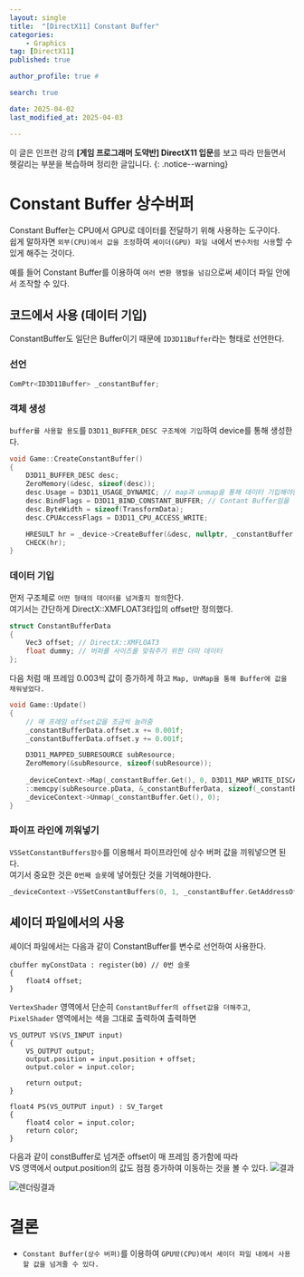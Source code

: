 ```yaml
---
layout: single
title:  "[DirectX11] Constant Buffer"
categories: 
    - Graphics
tag: [DirectX11]
published: true

author_profile: true #

search: true 

date: 2025-04-02
last_modified_at: 2025-04-03

---
```

이 글은 인프런 강의 **[게임 프로그래머 도약반] DirectX11 입문**를 보고 따라 만들면서 헷갈리는 부분을 복습하며 정리한 글입니다.
{: .notice--warning}

# Constant Buffer 상수버퍼
Constant Buffer는 CPU에서 GPU로 데이터를 전달하기 위해 사용하는 도구이다.<br>
쉽게 말하자면 `외부(CPU)에서 값을 조정`하여 `셰이더(GPU) 파일 내`에서 `변수처럼 사용`할 수 있게 해주는 것이다.

예를 들어 Constant Buffer를 이용하여 `여러 변환 행렬을 넘김`으로써 셰이더 파일 안에서 조작할 수 있다.

## 코드에서 사용 (데이터 기입)
ConstantBuffer도 일단은 Buffer이기 때문에 `ID3D11Buffer`라는 형태로 선언한다.
### 선언
```cpp
ComPtr<ID3D11Buffer> _constantBuffer;
```

### 객체 생성
`buffer를 사용할 용도`를 `D3D11_BUFFER_DESC 구조체에 기입`하여 device를 통해 생성한다.

```cpp
void Game::CreateConstantBuffer()
{
	D3D11_BUFFER_DESC desc;
	ZeroMemory(&desc, sizeof(desc));
	desc.Usage = D3D11_USAGE_DYNAMIC; // map과 unmap을 통해 데이터 기입해야함
	desc.BindFlags = D3D11_BIND_CONSTANT_BUFFER; // Contant Buffer임을 명시
	desc.ByteWidth = sizeof(TransformData);
	desc.CPUAccessFlags = D3D11_CPU_ACCESS_WRITE;

	HRESULT hr = _device->CreateBuffer(&desc, nullptr, _constantBuffer.GetAddressOf());
	CHECK(hr);
}
```


### 데이터 기입
먼저 구조체로 `어떤 형태의 데이터를 넘겨줄지 정의`한다. <br>
여기서는 간단하게 DirectX::XMFLOAT3타입의 offset만 정의했다.

```cpp
struct ConstantBufferData
{
	Vec3 offset; // DirectX::XMFLOAT3
	float dummy; // 버퍼를 사이즈를 맞춰주기 위한 더미 데이터
};
```


다음 처럼 매 프레임 0.003씩 값이 증가하게 하고 `Map, UnMap을 통해 Buffer에 값을 채워넣었다.`<br>

```cpp
void Game::Update()
{
	// 매 프레임 offset값을 조금씩 늘려줌
	_constantBufferData.offset.x += 0.001f;
	_constantBufferData.offset.y += 0.001f;

	D3D11_MAPPED_SUBRESOURCE subResource;
	ZeroMemory(&subResource, sizeof(subResource));
	
	_deviceContext->Map(_constantBuffer.Get(), 0, D3D11_MAP_WRITE_DISCARD, 0, &subResource);
	::memcpy(subResource.pData, &_constantBufferData, sizeof(_constantBufferData));
	_deviceContext->Unmap(_constantBuffer.Get(), 0);
}
```


### 파이프 라인에 끼워넣기
`VSSetConstantBuffers함수`를 이용해서 파이프라인에 상수 버퍼 값을 끼워넣으면 된다.<br>
여기서 중요한 것은 `0번째 슬롯`에 넣어줬단 것을 기억해야한다.
```cpp
_deviceContext->VSSetConstantBuffers(0, 1, _constantBuffer.GetAddressOf());
```


## 셰이더 파일에서의 사용
셰이더 파일에서는 다음과 같이 ConstantBuffer를 변수로 선언하여 사용한다.
```hlsl
cbuffer myConstData : register(b0) // 0번 슬롯
{
	float4 offset;
}
```

`VertexShader` 영역에서 단순히 `ConstantBuffer의 offset값을 더해주고`,
`PixelShader` 영역에서는 색을 그대로 출력하여 출력하면

```hlsl
VS_OUTPUT VS(VS_INPUT input)
{
	VS_OUTPUT output;
	output.position = input.position + offset;
	output.color = input.color;

	return output;
}

float4 PS(VS_OUTPUT input) : SV_Target
{
    float4 color = input.color;
	return color;
}
```


다음과 같이 constBuffer로 넘겨준 offset이 매 프레임 증가함에 따라<br>
VS 영역에서 output.position의 값도 점점 증가하여 이동하는 것을 볼 수 있다.
![결과](https://github.com/user-attachments/assets/5068dc08-1d73-4700-91b8-1069eb80be54)

![렌더링결과](https://github.com/user-attachments/assets/67f606b2-8856-4fc3-867c-fd6d49ee3b01)

# 결론
- `Constant Buffer(상수 버퍼)`를 이용하여 `GPU밖(CPU)에서 셰이더 파일 내에서 사용할 값을 넘겨줄 수 있다.`
